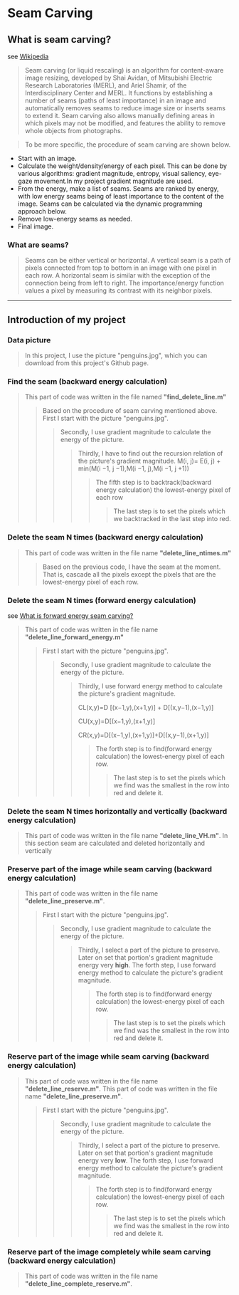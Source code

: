 # Seam Carving


## What is seam carving?

see [Wikipedia](https://en.wikipedia.org/wiki/Seam_carving)

>Seam carving (or liquid rescaling) is an algorithm for content-aware image resizing, developed by Shai Avidan, of Mitsubishi Electric Research Laboratories (MERL), and Ariel Shamir, of the Interdisciplinary Center and MERL. It functions by establishing a number of seams (paths of least importance) in an image and automatically removes seams to reduce image size or inserts seams to extend it. Seam carving also allows manually defining areas in which pixels may not be modified, and features the ability to remove whole objects from photographs.


>To be more specific, the procedure of seam carving are shown below.
* Start with an image.
* Calculate the weight/density/energy of each pixel. This can be done by various algorithms: gradient magnitude, entropy, visual saliency, eye-gaze movement.In my project gradient magnitude are used.
* From the energy, make a list of seams. Seams are ranked by energy, with low energy seams being of least importance to the content of the image. Seams can be calculated via the dynamic programming approach below.
* Remove low-energy seams as needed.
* Final image.


### What are seams?

>Seams can be either vertical or horizontal. A vertical seam is a path of pixels connected from top to bottom in an image with one pixel in each row. A horizontal seam is similar with the exception of the connection being from left to right. The importance/energy function values a pixel by measuring its contrast with its neighbor pixels.
-----

## Introduction of my project

### Data picture
>In this project, I use the picture "penguins.jpg", which you can download from this project's Github page.

### Find the seam (backward energy calculation)
>This part of code was written in the file named **"find_delete_line.m"**
>>Based on the procedure of seam carving mentioned above. First I start with the picture "penguins.jpg".
>>>Secondly, I use gradient magnitude to calculate the energy of the picture.
>>>>Thirdly, I have to find out the recursion relation of the picture's gradient magnitude.
M(i, j)= E(i, j) + min(M(i −1, j −1),M(i −1, j),M(i −1, j +1))
>>>>>The fifth step is to backtrack(backward energy calculation) the lowest-energy pixel of each row
>>>>>>The last step is to set the pixels which we backtracked in the last step into red.

### Delete the seam N times (backward energy calculation)
>This part of code was written in the file name  **"delete_line_ntimes.m"**
>>Based on the previous code, I have the seam at the moment. That is, cascade all the pixels except the pixels that are the lowest-energy pixel of each row.  

### Delete the seam N times (forward energy calculation)
see [What is forward energy seam carving?](https://avikdas.com/2019/07/29/improved-seam-carving-with-forward-energy.html)
>This part of code was written in the file name  **"delete_line_forward_energy.m"**
>>First I start with the picture "penguins.jpg".
>>>Secondly, I use gradient magnitude to calculate the energy of the picture.
>>>>Thirdly, I use forward energy method to calculate the picture's gradient magnitude.
>>>>
>>>>CL(x,y)=D [(x−1,y),(x+1,y)] + D[(x,y−1),(x−1,y)]
>>>>
>>>>CU(x,y)=D[(x−1,y),(x+1,y)]
>>>>
>>>>CR(x,y)=D[(x−1,y),(x+1,y)]+D[(x,y−1),(x+1,y)]
>>>>>The forth step is to find(forward energy calculation) the lowest-energy pixel of each row.
>>>>>>The last step is to set the pixels which we find was the smallest in the row into red and delete it.

### Delete the seam N times horizontally and vertically (backward energy calculation)
>This part of code was written in the file name  **"delete_line_VH.m"**.
In this section seam are calculated and deleted horizontally and vertically

### Preserve part of the image while seam carving (backward energy calculation)
>This part of code was written in the file name  **"delete_line_preserve.m"**.
>>First I start with the picture "penguins.jpg".
>>>Secondly, I use gradient magnitude to calculate the energy of the picture.
>>>>Thirdly, I select a part of the picture to preserve. Later on set that portion's gradient magnitude energy very **high**.
>>>>The forth step, I use forward energy method to calculate the picture's gradient magnitude.
>>>>>The forth step is to find(forward energy calculation) the lowest-energy pixel of each row.
>>>>>>The last step is to set the pixels which we find was the smallest in the row into red and delete it.

### Reserve part of the image while seam carving (backward energy calculation)
>This part of code was written in the file name  **"delete_line_reserve.m"**.
>This part of code was written in the file name  **"delete_line_preserve.m"**.
>>First I start with the picture "penguins.jpg".
>>>Secondly, I use gradient magnitude to calculate the energy of the picture.
>>>>Thirdly, I select a part of the picture to preserve. Later on set that portion's gradient magnitude energy very **low**.
>>>>The forth step, I use forward energy method to calculate the picture's gradient magnitude.
>>>>>The forth step is to find(forward energy calculation) the lowest-energy pixel of each row.
>>>>>>The last step is to set the pixels which we find was the smallest in the row into red and delete it.

### Reserve part of the image completely while seam carving (backward energy calculation)
>This part of code was written in the file name  **"delete_line_complete_reserve.m"**.











